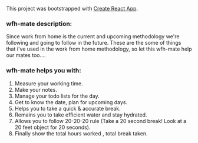 This project was bootstrapped with [Create React App](https://github.com/facebook/create-react-app).

### wfh-mate description: 
Since work from home is the current and upcoming methodology we're following and going to follow in the future. These are the some of things that i've used in the work from home methodology, so let this wfh-mate help our mates too....


### wfh-mate helps you with:

1. Measure your working time.
2. Make your notes.
3. Manage your todo lists for the day.
4. Get to know the date, plan for upcoming days.
5. Helps you to take a quick & accurate break.
6. Remains you to take efficient water and stay hydrated.
7. Allows you to follow 20-20-20 rule (Take a 20 second break! Look at a 20 feet object for 20 seconds).
8. Finally show the total hours worked , total break taken.

